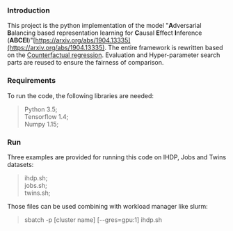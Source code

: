 ### Introduction
This project is the python implementation of the model "**A**dversarial **B**alancing based representation learning for **C**ausal **E**ffect **I**nference (**ABCEI**)"[https://arxiv.org/abs/1904.13335](https://arxiv.org/abs/1904.13335).
The entire framework is rewritten based on the [Counterfactual regression](https://github.com/clinicalml/cfrnet). Evaluation and Hyper-parameter search parts are reused to ensure the fairness of comparison.

### Requirements
To run the code, the following libraries are needed:  
>Python 3.5;  
>Tensorflow 1.4;  
>Numpy 1.15;

### Run
Three examples are provided for running this code on IHDP, Jobs and Twins datasets:
>ihdp.sh;  
>jobs.sh;  
>twins.sh;

Those files can be used combining with workload manager like slurm:  
>sbatch -p [cluster name] [--gres=gpu:1] ihdp.sh
